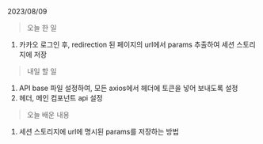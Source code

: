 2023/08/09
> 오늘 한 일
1. 카카오 로그인 후, redirection 된 페이지의 url에서 params 추출하여 세션 스토리지에 저장

> 내일 할 일
1. API base 파일 설정하여, 모든 axios에서 헤더에 토큰을 넣어 보내도록 설정
2. 헤더, 메인 컴포넌트 api 설정

> 오늘 배운 내용
1. 세션 스토리지에 url에 명시된 params를 저장하는 방법